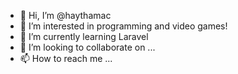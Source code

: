- 👋 Hi, I’m @haythamac
- 👀 I’m interested in programming and video games!
- 🌱 I’m currently learning Laravel
- 💞️ I’m looking to collaborate on ...
- 📫 How to reach me ...

<!---
haythamac/haythamac is a ✨ special ✨ repository because its `README.md` (this file) appears on your GitHub profile.
You can click the Preview link to take a look at your changes.
--->
